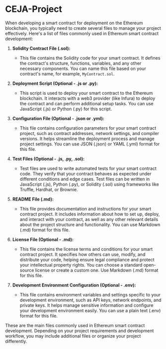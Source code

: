 # CEJA-Project


When developing a smart contract for deployment on the Ethereum blockchain, you typically need to create several files to manage your project effectively. Here's a list of files commonly used in Ethereum smart contract development:

1. **Solidity Contract File (.sol):**
   - This file contains the Solidity code for your smart contract. It defines the contract's structure, functions, variables, and any other necessary components. You can name this file based on your contract's name, for example, `MyContract.sol`.

2. **Deployment Script (Optional - .js or .py):**
   - This script is used to deploy your smart contract to the Ethereum blockchain. It interacts with a web3 provider (like Infura) to deploy the contract and can perform additional setup tasks. You can use JavaScript (.js) or Python (.py) for this script.

3. **Configuration File (Optional - .json or .yml):**
   - This file contains configuration parameters for your smart contract project, such as contract addresses, network settings, and compiler versions. It helps streamline the deployment process and manage project settings. You can use JSON (.json) or YAML (.yml) format for this file.

4. **Test Files (Optional - .js, .py, .sol):**
   - Test files are used to write automated tests for your smart contract code. They verify that your contract behaves as expected under different conditions and edge cases. Test files can be written in JavaScript (.js), Python (.py), or Solidity (.sol) using frameworks like Truffle, Hardhat, or Brownie.

5. **README File (.md):**
   - This file provides documentation and instructions for your smart contract project. It includes information about how to set up, deploy, and interact with your contract, as well as any other relevant details about the project structure and functionality. You can use Markdown (.md) format for this file.

6. **License File (Optional - .md):**
   - This file contains the license terms and conditions for your smart contract project. It specifies how others can use, modify, and distribute your code, helping ensure legal compliance and protect your intellectual property rights. You can choose a standard open-source license or create a custom one. Use Markdown (.md) format for this file.

7. **Development Environment Configuration (Optional - .env):**
   - This file contains environment variables and settings specific to your development environment, such as API keys, network endpoints, and private keys. It helps manage sensitive information and configure your development environment easily. You can use a plain text (.env) format for this file.

These are the main files commonly used in Ethereum smart contract development. Depending on your project requirements and development workflow, you may include additional files or organize your project differently.
